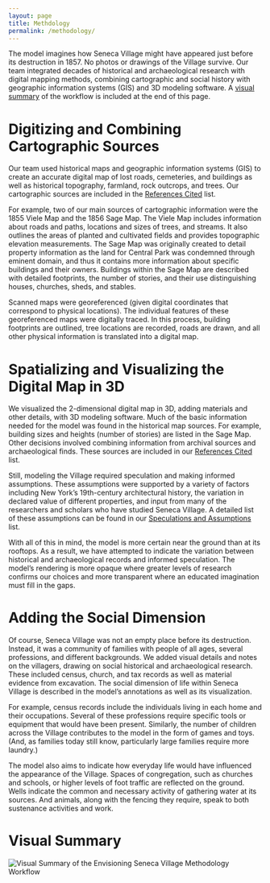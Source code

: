 ```yaml
---
layout: page
title: Methdology
permalink: /methodology/
---
```

The model imagines how Seneca Village might have appeared just before its destruction in 1857. No photos or drawings of the Village survive. Our team integrated decades of historical and archaeological research with digital mapping methods, combining cartographic and social history with geographic information systems (GIS) and 3D modeling software. A [visual summary](#visual-summary) of the workflow is included at the end of this page.

# Digitizing and Combining Cartographic Sources
Our team used historical maps and geographic information systems (GIS) to create an accurate digital map of lost roads, cemeteries, and buildings as well as historical topography, farmland, rock outcrops, and trees. Our cartographic sources are included in the [References Cited](/pages/references.md) list.

For example, two of our main sources of cartographic information were the 1855 Viele Map and the 1856 Sage Map. The Viele Map includes information about roads and paths, locations and sizes of trees, and streams. It also outlines the areas of planted and cultivated fields and provides topographic elevation measurements. The Sage Map was originally created to detail property information as the land for Central Park was condemned through eminent domain, and thus it contains more information about specific buildings and their owners. Buildings within the Sage Map are described with detailed footprints, the number of stories, and their use distinguishing houses, churches, sheds, and stables.

Scanned maps were georeferenced (given digital coordinates that correspond to physical locations). The individual features of these georeferenced maps were digitally traced. In this process, building footprints are outlined, tree locations are recorded, roads are drawn, and all other physical information is translated into a digital map. 

# Spatializing and Visualizing the Digital Map in 3D
We visualized the 2-dimensional digital map in 3D, adding materials and other details, with 3D modeling software. Much of the basic information needed for the model was found in the historical map sources. For example, building sizes and heights (number of stories) are listed in the Sage Map. Other decisions involved combining information from archival sources and archaeological finds. These sources are included in our [References Cited](/pages/references.md) list.

Still, modeling the Village required speculation and making informed assumptions. These assumptions were supported by a variety of factors including New York’s 19th-century architectural history, the variation in declared value of different properties, and input from many of the researchers and scholars who have studied Seneca Village. A detailed list of these assumptions can be found in our [Speculations and Assumptions](/pages/speculations.md) list.

With all of this in mind, the model is more certain near the ground than at its rooftops. As a result, we have attempted to indicate the variation between historical and archaeological records and informed speculation. The model’s rendering is more opaque where greater levels of research confirms our choices and more transparent where an educated imagination must fill in the gaps.

# Adding the Social Dimension
Of course, Seneca Village was not an empty place before its destruction. Instead, it was a community of families with people of all ages, several professions, and different backgrounds. We added visual details and notes on the villagers, drawing on social historical and archaeological research. These included census, church, and tax records as well as material evidence from excavation. The social dimension of life within Seneca Village is described in the model’s annotations as well as its visualization.

For example, census records include the individuals living in each home and their occupations. Several of these professions require specific tools or equipment that would have been present. Similarly, the number of children across the Village contributes to the model in the form of games and toys. (And, as families today still know, particularly large families require more laundry.)

The model also aims to indicate how everyday life would have influenced the appearance of the Village. Spaces of congregation, such as churches and schools, or higher levels of foot traffic are reflected on the ground. Wells indicate the common and necessary activity of gathering water at its sources. And animals, along with the fencing they require, speak to both sustenance activities and work. 

# Visual Summary

![Visual Summary of the Envisioning Seneca Village Methodology Workflow](/img/MethodologySpatialWorkflow.png)